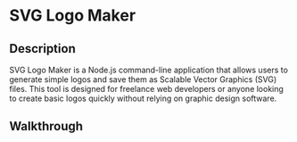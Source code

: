# SVG Logo Maker

## Description

SVG Logo Maker is a Node.js command-line application that allows users to generate simple logos and save them as Scalable Vector Graphics (SVG) files. This tool is designed for freelance web developers or anyone looking to create basic logos quickly without relying on graphic design software.

## Walkthrough

